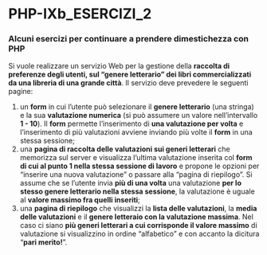 # PHP-IXb_ESERCIZI_2
### Alcuni esercizi per continuare a prendere dimestichezza con PHP

Si vuole realizzare un servizio Web per la gestione della <b>raccolta di preferenze degli utenti, sul “genere letterario” dei libri commercializzati da una libreria di una grande città</b>. Il servizio deve prevedere le seguenti pagine:
1. un <b>form</b> in cui l’utente può selezionare il <b>genere letterario</b> (una stringa) e la sua <b>valutazione numerica</b> (si può assumere un valore nell’intervallo <b>1 - 10</b>). Il <b>form</b> permette l’inserimento di <b>una valutazione per volta</b> e l’inserimento di più valutazioni avviene inviando più volte il <b>form</b> in una stessa sessione;
2. una <b>pagina di raccolta delle valutazioni sui generi letterari</b> che memorizza sul server e visualizza l’ultima valutazione inserita col <b>form di cui al punto 1 nella stessa sessione di lavoro</b> e propone le opzioni per “inserire una nuova valutazione” o passare alla “pagina di riepilogo”. Si assume che se l’utente invia <b>più di una volta</b> una valutazione <b>per lo stesso genere letterario nella stessa sessione</b>, la valutazione è uguale al <b>valore massimo fra quelli inseriti</b>;
3. una <b>pagina di riepilogo</b> che visualizzi la <b>lista delle valutazioni</b>, la <b>media delle valutazioni</b> e il <b>genere letteraio con la valutazione massima</b>. Nel caso ci siano <b>più generi letterari a cui corrisponde il valore massimo</b> di valutazione si visualizzino in ordine “alfabetico” e con accanto la dicitura “<b>pari merito!</b>”.

